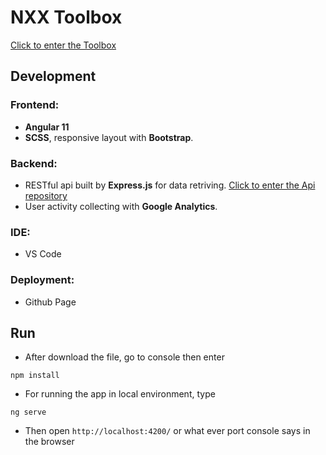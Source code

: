 # NXX Toolbox
[Click to enter the Toolbox](https://www.nxxtoolbox.com)
## Development
### Frontend: 
- **Angular 11** 
- **SCSS**, responsive layout with **Bootstrap**.
### Backend: 
- RESTful api built by **Express.js** for data retriving. [Click to enter the Api repository](https://github.com/ALeafWolf/tears-of-themis-api)
- User activity collecting with **Google Analytics**.
### IDE: 
- VS Code
### Deployment: 
- Github Page
## Run
* After download the file, go to console then enter
```
npm install
```
* For running the app in local environment, type
```
ng serve
```
* Then open `http://localhost:4200/` or what ever port console says in the browser
